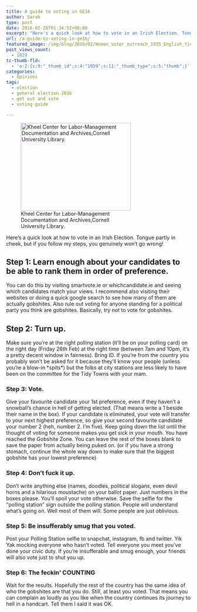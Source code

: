 ```yaml
---
title: A guide to voting in GE16
author: Sarah
type: post
date: 2016-02-26T01:34:52+00:00
excerpt: "Here's a quick look at how to vote in an Irish Election. Tongue partly in cheek, but if you follow my steps, you genuinely won't go wrong!"
url: /a-guide-to-voting-in-ge16/
featured_image: /img/blog/2016/02/Women_voter_outreach_1935_English_Yiddish-Khiel-Centre-Cornell-University.jpg
post_views_count:
  - 1829
tc-thumb-fld:
  - 'a:2:{s:9:"_thumb_id";s:4:"1959";s:11:"_thumb_type";s:5:"thumb";}'
categories:
  - Opinions
tags:
  - election
  - general election 2016
  - get out and vote
  - voting guide

---
```

<figure id="attachment_1959" aria-describedby="caption-attachment-1959" style="width: 300px" class="wp-caption alignright"><img class="size-medium wp-image-1959" src="/img/blog/2016/02/Women_voter_outreach_1935_English_Yiddish-Khiel-Centre-Cornell-University-300x239.jpg" alt="Kheel Center for Labor-Management Documentation and Archives,Cornell University Library." width="300" height="239" srcset="/img/blog/2016/02/Women_voter_outreach_1935_English_Yiddish-Khiel-Centre-Cornell-University-300x239.jpg 300w, /img/blog/2016/02/Women_voter_outreach_1935_English_Yiddish-Khiel-Centre-Cornell-University-768x611.jpg 768w, /img/blog/2016/02/Women_voter_outreach_1935_English_Yiddish-Khiel-Centre-Cornell-University-1024x815.jpg 1024w" sizes="(max-width: 300px) 100vw, 300px" /><figcaption id="caption-attachment-1959" class="wp-caption-text">Kheel Center for Labor-Management Documentation and Archives,Cornell University Library.</figcaption></figure> 

Here&#8217;s a quick look at how to vote in an Irish Election. Tongue partly in cheek, but if you follow my steps, you genuinely won&#8217;t go wrong!

## Step 1: Learn enough about your candidates to be able to rank them in order of preference.

You can do this by visiting smartvote.ie or whichcandidate.ie and seeing which candidates match your views. I recommend also visiting their websites or doing a quick google search to see how many of them are actually gobshites. Also rule out voting for anyone standing for a political party you think are gobshites. Basically, try not to vote for gobshites.

## Step 2: Turn up.

Make sure you&#8217;re at the right polling station (it&#8217;ll be on your polling card) on the right day (Friday 26th Feb) at the right time (between 7am and 10pm, it&#8217;s a pretty decent window in fairness). Bring ID. If you&#8217;re from the country you probably won&#8217;t be asked for it because they&#8217;ll know your people (unless you&#8217;re a blow-in \*spits\*) but the folks at city stations are less likely to have been on the committee for the Tidy Towns with your mam.

### Step 3: Vote.

Give your favourite candidate your 1st preference, even if they haven&#8217;t a snowball&#8217;s chance in hell of getting elected. (That means write a 1 beside their name in the box). If your candidate is eliminated, your vote will transfer to your next highest preference, so give your second favourite candidate your number 2 (heh, number 2. I&#8217;m five). Keep going down the list until the thought of voting for someone makes you get sick in your mouth. You have reached the Gobshite Zone. You can leave the rest of the boxes blank to save the paper from actually being puked on. (or if you have a strong stomach, continue the whole way down to make sure that the biggest gobshite has your lowest preference)

### Step 4: Don&#8217;t fuck it up.

Don&#8217;t write anything else (names, doodles, political slogans, even devil horns and a hilarious moustache) on your ballot paper. Just numbers in the boxes please. You&#8217;ll spoil your vote otherwise. Save the selfie for the &#8220;polling station&#8221; sign outside the polling station. People will understand what&#8217;s going on. Well most of them will. Some people are just oblivious.

### Step 5: Be insufferably smug that you voted.

Post your Polling Station selfie to snapchat, instagram, fb and twitter. Yik Yak mocking everyone who hasn&#8217;t voted. Tell everyone you meet you&#8217;ve done your civic duty. If you&#8217;re insufferable and smug enough, your friends will also vote just to shut you up.

### Step 6: The feckin&#8217; COUNTING

Wait for the results. Hopefully the rest of the country has the same idea of who the gobshites are that you do. Still, at least you voted. That means you can complain as loudly as you like when the country continues its journey to hell in a handcart. Tell them I said it was OK.